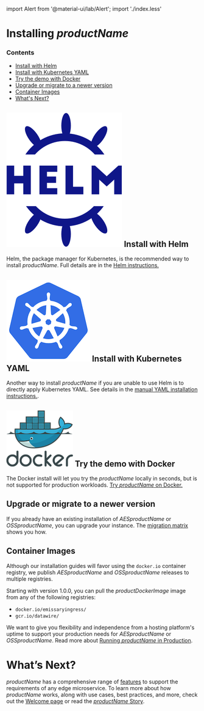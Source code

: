 import Alert from '@material-ui/lab/Alert';
import './index.less'

# Installing $productName$

<div class="docs-article-toc">
<h3>Contents</h3>

* [Install with Helm](#img-classos-logo-srcimageshelm-navypng-install-via-helm)
* [Install with Kubernetes YAML](#img-classos-logo-srcimageskubernetespng-install-via-kubernetes-yaml)
* [Try the demo with Docker](#img-classos-logo-srcimagesdockerpng-install-locally-on-docker)
* [Upgrade or migrate to a newer version](#upgrade-options)
* [Container Images](#container-images)
* [What's Next?](#whats-next)

</div>

## <img class="os-logo" src="../../images/helm-navy.png"/> Install with Helm
Helm, the package manager for Kubernetes, is the recommended way to install
$productName$. Full details are in the [Helm instructions.](helm/)

## <img class="os-logo" src="../../images/kubernetes.png"/> Install with Kubernetes YAML
Another way to install $productName$ if you are unable to use Helm is to
directly apply Kubernetes YAML. See details in the
[manual YAML installation instructions.](yaml-install).

## <img class="os-logo" src="../../images/docker.png"/> Try the demo with Docker
The Docker install will let you try the $productName$ locally in seconds,
but is not supported for production workloads. [Try $productName$ on Docker.](docker/)

## Upgrade or migrate to a newer version
If you already have an existing installation of $AESproductName$ or
$OSSproductName$, you can upgrade your instance. The [migration matrix](migration-matrix/)
shows you how.

## Container Images
Although our installation guides will favor using the `docker.io` container registry,
we publish $AESproductName$ and $OSSproductName$ releases to multiple registries.

Starting with version 1.0.0, you can pull the $productDockerImage$ image from any of the following registries:
- `docker.io/emissaryingress/`
- `gcr.io/datawire/`

We want to give you flexibility and independence from a hosting platform's uptime to support
your production needs for $AESproductName$ or $OSSproductName$. Read more about
[Running $productName$ in Production](../running).

# What’s Next?
$productName$ has a comprehensive range of [features](/features/) to
support the requirements of any edge microservice. To learn more about how $productName$ works, along with use cases, best practices, and more,
check out the [Welcome page](../../) or read the [$productName$
Story](../../about/why-ambassador).
